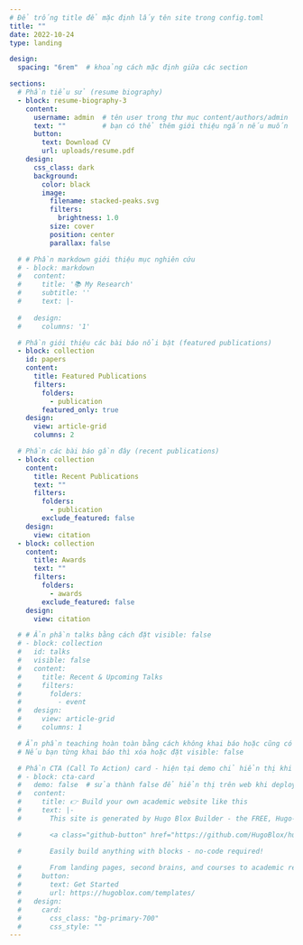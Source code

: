 ```yaml
---
# Để trống title để mặc định lấy tên site trong config.toml
title: ""
date: 2022-10-24
type: landing

design:
  spacing: "6rem"  # khoảng cách mặc định giữa các section

sections:
  # Phần tiểu sử (resume biography)
  - block: resume-biography-3
    content:
      username: admin  # tên user trong thư mục content/authors/admin
      text: ""         # bạn có thể thêm giới thiệu ngắn nếu muốn
      button:
        text: Download CV
        url: uploads/resume.pdf
    design:
      css_class: dark
      background:
        color: black
        image:
          filename: stacked-peaks.svg
          filters:
            brightness: 1.0
          size: cover
          position: center
          parallax: false

  # # Phần markdown giới thiệu mục nghiên cứu
  # - block: markdown
  #   content:
  #     title: '📚 My Research'
  #     subtitle: ''
  #     text: |-
      
  #   design:
  #     columns: '1'

  # Phần giới thiệu các bài báo nổi bật (featured publications)
  - block: collection
    id: papers
    content:
      title: Featured Publications
      filters:
        folders:
          - publication
        featured_only: true
    design:
      view: article-grid
      columns: 2

  # Phần các bài báo gần đây (recent publications)
  - block: collection
    content:
      title: Recent Publications
      text: ""
      filters:
        folders:
          - publication
        exclude_featured: false
    design:
      view: citation
  - block: collection
    content:
      title: Awards
      text: ""
      filters:
        folders:
          - awards
        exclude_featured: false
    design:
      view: citation

  # # Ẩn phần talks bằng cách đặt visible: false
  # - block: collection
  #   id: talks
  #   visible: false
  #   content:
  #     title: Recent & Upcoming Talks
  #     filters:
  #       folders:
  #         - event
  #   design:
  #     view: article-grid
  #     columns: 1

  # Ẩn phần teaching hoàn toàn bằng cách không khai báo hoặc cũng có thể ẩn như talks nếu có
  # Nếu bạn từng khai báo thì xóa hoặc đặt visible: false

  # Phần CTA (Call To Action) card - hiện tại demo chỉ hiển thị khi chạy local, deploy sẽ không hiển thị
  # - block: cta-card
  #   demo: false  # sửa thành false để hiển thị trên web khi deploy
  #   content:
  #     title: 👉 Build your own academic website like this
  #     text: |-
  #       This site is generated by Hugo Blox Builder - the FREE, Hugo-based open source website builder trusted by 250,000+ academics like you.

  #       <a class="github-button" href="https://github.com/HugoBlox/hugo-blox-builder" data-color-scheme="no-preference: light; light: light; dark: dark;" data-icon="octicon-star" data-size="large" data-show-count="true" aria-label="Star HugoBlox/hugo-blox-builder on GitHub">Star</a>

  #       Easily build anything with blocks - no-code required!
        
  #       From landing pages, second brains, and courses to academic resumés, conferences, and tech blogs.
  #     button:
  #       text: Get Started
  #       url: https://hugoblox.com/templates/
  #   design:
  #     card:
  #       css_class: "bg-primary-700"
  #       css_style: ""
---
```

